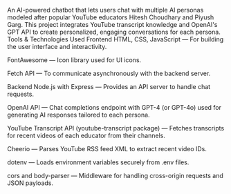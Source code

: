 An AI-powered chatbot that lets users chat with multiple AI personas modeled after popular YouTube educators Hitesh Choudhary and Piyush Garg. This project integrates YouTube transcript knowledge and OpenAI's GPT API to create personalized, engaging conversations for each persona.
Tools & Technologies Used
Frontend
HTML, CSS, JavaScript — For building the user interface and interactivity.

FontAwesome — Icon library used for UI icons.

Fetch API — To communicate asynchronously with the backend server.

Backend
Node.js with Express — Provides an API server to handle chat requests.

OpenAI API — Chat completions endpoint with GPT-4 (or GPT-4o) used for generating AI responses tailored to each persona.

YouTube Transcript API (youtube-transcript package) — Fetches transcripts for recent videos of each educator from their channels.

Cheerio — Parses YouTube RSS feed XML to extract recent video IDs.

dotenv — Loads environment variables securely from .env files.

cors and body-parser — Middleware for handling cross-origin requests and JSON payloads.

